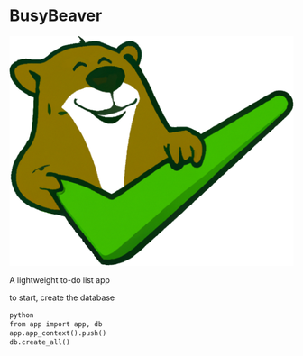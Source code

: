 # BusyBeaver
![BusyBadger.png](static%2Fimg%2FBusyBadger.png)

A lightweight to-do list app


to start, create the database

```
python
from app import app, db
app.app_context().push() 
db.create_all() 
```
